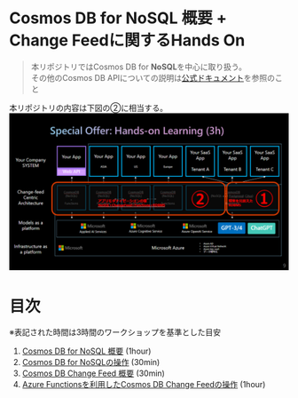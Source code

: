 # Cosmos DB for NoSQL 概要 + Change Feedに関するHands On

> 本リポジトリではCosmos DB for **NoSQL**を中心に取り扱う。<br>
> その他のCosmos DB APIについての説明は[公式ドキュメント](https://learn.microsoft.com/ja-jp/azure/cosmos-db/)を参照のこと

本リポジトリの内容は下図の②に相当する。  
![](./assets/readme_01.png)

# 目次

※表記された時間は3時間のワークショップを基準とした目安

1. [Cosmos DB for NoSQL 概要](./00_CosmosDB_Essential.md) (1hour)
1. [Cosmos DB for NoSQLの操作](./01_CreateAndOperationBasic_CosmosDB.md) (30min)
1. [Cosmos DB Change Feed 概要](./02_ChangeFeed_Essential.md) (30min)
1. [Azure Functionsを利用したCosmos DB Change Feedの操作](./03_ChangeFeed_OperationBasic.md) (1hour)
